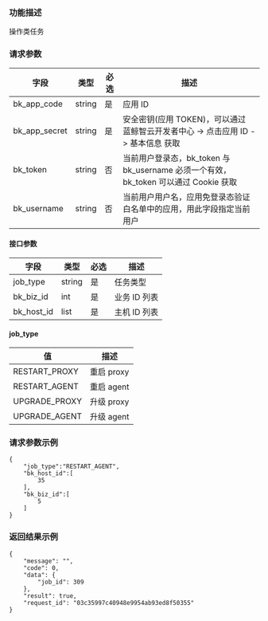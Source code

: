 ### 功能描述

操作类任务

### 请求参数

| 字段 | 类型 | 必选 |  描述 |
|-----------|------------|--------|------------|
| bk_app_code  |  string    | 是 | 应用 ID     |
| bk_app_secret|  string    | 是 | 安全密钥(应用 TOKEN)，可以通过 蓝鲸智云开发者中心 -&gt; 点击应用 ID -&gt; 基本信息 获取 |
| bk_token     |  string    | 否 | 当前用户登录态，bk_token 与 bk_username 必须一个有效，bk_token 可以通过 Cookie 获取 |
| bk_username  |  string    | 否 | 当前用户用户名，应用免登录态验证白名单中的应用，用此字段指定当前用户 |

#### 接口参数

| 字段     | 类型       | 必选 |描述                  |
|----------|------------|----------|-----------------------------|
| job_type | string | 是 | 任务类型 |
| bk_biz_id | int | 是 | 业务 ID 列表 |
| bk_host_id | list | 是 | 主机 ID 列表 |


#### job_type
| 值     |描述            |
|----------|----------------|
| RESTART_PROXY | 重启 proxy |
| RESTART_AGENT | 重启 agent |
| UPGRADE_PROXY | 升级 proxy |
| UPGRADE_AGENT | 升级 agent |

### 请求参数示例
```plain
{
    "job_type":"RESTART_AGENT",
    "bk_host_id":[
        35
    ],
    "bk_biz_id":[
        5
    ]
}
```

### 返回结果示例
```plain
{
    "message": "",
    "code": 0,
    "data": {
        "job_id": 309
    },
    "result": true,
    "request_id": "03c35997c40948e9954ab93ed8f50355"
}
```
